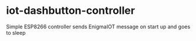 # iot-dashbutton-controller
Simple ESP8266 controller sends EnigmaIOT message on start up and goes to sleep
